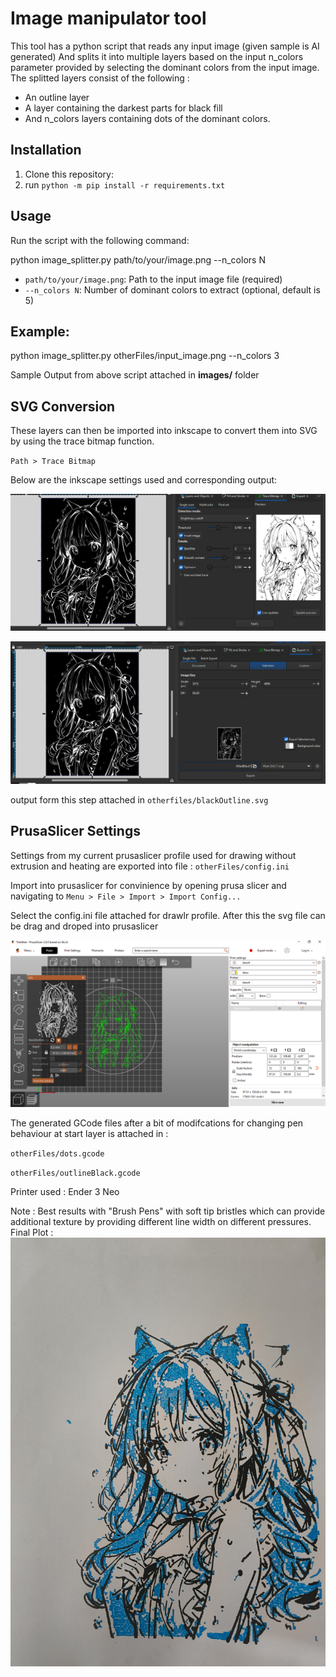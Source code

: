 # Image manipulator tool

This tool has a python script that reads any input image (given sample is AI generated)
And splits it into multiple layers based on the input n_colors parameter provided by selecting the dominant colors from the input image.
The splitted layers consist of the following :

* An outline layer
* A layer containing the darkest parts for black fill
* And n_colors layers containing dots of the dominant colors.

## Installation

1. Clone this repository:
2. run `python -m pip install -r requirements.txt`

## Usage

Run the script with the following command:

python image_splitter.py path/to/your/image.png --n_colors N

- `path/to/your/image.png`: Path to the input image file (required)
- `--n_colors N`: Number of dominant colors to extract (optional, default is 5)

## Example:

python image_splitter.py otherFiles/input_image.png --n_colors 3

Sample Output from above script attached in **images/** folder

## SVG Conversion

These layers can then be imported into inkscape to convert them into SVG by using the trace bitmap function.

`Path > Trace Bitmap`

Below are the inkscape settings used and corresponding output:

![1725183227600](image/README/1725183227600.png)

![1725183247454](image/README/1725183247454.png)

output form this step attached in `otherfiles/blackOutline.svg`

## PrusaSlicer Settings

Settings from my current prusaslicer profile used for drawing without extrusion and heating
are exported into file : `otherFiles/config.ini`

Import into prusaslicer for convinience by opening prusa slicer and navigating to
 `Menu > File > Import > Import Config... `

Select the config.ini file attached for drawlr profile.
After this the svg file can be drag and droped into prusaslicer

![1725184575789](image/README/1725184575789.png)

The generated GCode files after a bit of modifcations for changing pen behaviour at start layer is attached in : 

`otherFiles/dots.gcode`

`otherFiles/outlineBlack.gcode`


Printer used : Ender 3 Neo

Note : Best results with "Brush Pens" with soft tip bristles which can provide additional texture by providing different line width on different pressures.
Final Plot :
![1725185246281](image/README/1725185246281.png)
